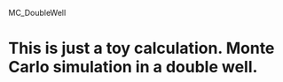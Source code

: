 MC_DoubleWell

This is just a toy calculation. Monte Carlo simulation in a double well.
=============
